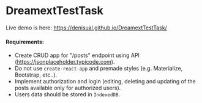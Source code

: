 # DreamextTestTask

Live demo is here: https://denisual.github.io/DreamextTestTask/

#### Requirements:

- Create CRUD app for "/posts" endpoint using API (https://jsonplaceholder.typicode.com).
- Do not use `create-react-app` and premade styles (e.g. Materialize, Bootstrap, etc..).
- Implement authorization and login (editing, deleting and updating of the posts available only for authorized users).
- Users data should be stored in `IndexedDB`.
